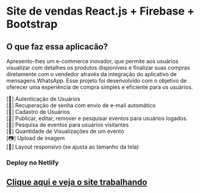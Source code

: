 # Site de vendas React.js + Firebase + Bootstrap

## O que faz essa aplicacão?

Apresento-lhes um e-commerce inovador, que permite aos usuários visualizar com detalhes os produtos disponíveis e finalizar suas compras diretamente com o vendedor através da integração do aplicativo de mensagens WhatsApp. Esse projeto foi desenvolvido com o objetivo de oferecer uma experiência de compra simples e eficiente para os usuários.

[🔑] Autenticação de Usuários <br/>
[📧] Recuperação de senha com envio de e-mail automático <br/>
[👤] Cadastro de Usuários <br/>
[📝] Publicar, editar, remover e pesquisar eventos para usuários logados. <br/>
[🔎] Pesquisa de eventos para usuários visitantes <br/>
[👀] Quantidade de Visualizações de um evento <br/>
[📷] Upload de imagem <br/>
[📲] Layout responsivo (se ajusta ao tamanho da tela) <br/>

### Deploy no Netlify <br/>
## [Clique aqui e veja o site trabalhando](https://lyon-eventos.netlify.app/)
